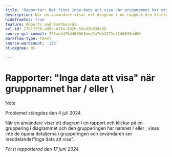 ```yaml
---
title: 'Rapporter: Det finns inga data att visa när gruppnamnet har ett snedstreck eller ett bakvänt snedstreck'
description: När en användare visar ett diagram i en rapport och klickar på en gruppering i diagrammet, och den grupperingen har ett snedstreck eller ett bakvänt snedstreck i namnet, visas inte de öppna objekten i grupperingen och användaren ser ett meddelande om att inga data visas.
hidefromtoc: true
feature: Reports and Dashboards
exl-id: 27b1ff30-ad5c-41f4-992b-56c87b939e69
source-git-commit: 726ac4d76d4600b1bea9a7db1571e41d6039dd00
workflow-type: tm+mt
source-wordcount: '133'
ht-degree: 0%

---
```


# Rapporter: &quot;Inga data att visa&quot; när gruppnamnet har / eller \

>[!NOTE]
>
>Problemet stängdes den 4 juli 2024.

När en användare visar ett diagram i en rapport och klickar på en gruppering i diagrammet och den grupperingen har namnet / eller \, visas inte de öppna detaljerna i grupperingen och användaren ser meddelandet&quot;Inga data att visa&quot;.

_Först rapporterad den 17 juni 2024._

